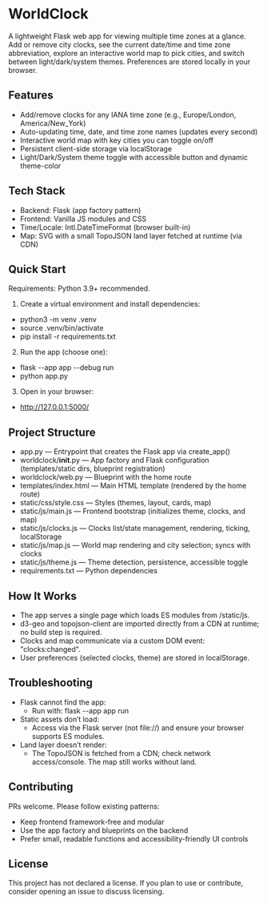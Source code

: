 # WorldClock

A lightweight Flask web app for viewing multiple time zones at a glance. Add or remove city clocks, see the current date/time and time zone abbreviation, explore an interactive world map to pick cities, and switch between light/dark/system themes. Preferences are stored locally in your browser.

## Features

- Add/remove clocks for any IANA time zone (e.g., Europe/London, America/New_York)
- Auto-updating time, date, and time zone names (updates every second)
- Interactive world map with key cities you can toggle on/off
- Persistent client-side storage via localStorage
- Light/Dark/System theme toggle with accessible button and dynamic theme-color

## Tech Stack

- Backend: Flask (app factory pattern)
- Frontend: Vanilla JS modules and CSS
- Time/Locale: Intl.DateTimeFormat (browser built-in)
- Map: SVG with a small TopoJSON land layer fetched at runtime (via CDN)

## Quick Start

Requirements: Python 3.9+ recommended.

1) Create a virtual environment and install dependencies:
- python3 -m venv .venv
- source .venv/bin/activate
- pip install -r requirements.txt

2) Run the app (choose one):
- flask --app app --debug run
- python app.py

3) Open in your browser:
- http://127.0.0.1:5000/

## Project Structure

- app.py — Entrypoint that creates the Flask app via create_app()
- worldclock/__init__.py — App factory and Flask configuration (templates/static dirs, blueprint registration)
- worldclock/web.py — Blueprint with the home route
- templates/index.html — Main HTML template (rendered by the home route)
- static/css/style.css — Styles (themes, layout, cards, map)
- static/js/main.js — Frontend bootstrap (initializes theme, clocks, and map)
- static/js/clocks.js — Clocks list/state management, rendering, ticking, localStorage
- static/js/map.js — World map rendering and city selection; syncs with clocks
- static/js/theme.js — Theme detection, persistence, accessible toggle
- requirements.txt — Python dependencies

## How It Works

- The app serves a single page which loads ES modules from /static/js.
- d3-geo and topojson-client are imported directly from a CDN at runtime; no build step is required.
- Clocks and map communicate via a custom DOM event: "clocks:changed".
- User preferences (selected clocks, theme) are stored in localStorage.

## Troubleshooting

- Flask cannot find the app:
  - Run with: flask --app app run
- Static assets don’t load:
  - Access via the Flask server (not file://) and ensure your browser supports ES modules.
- Land layer doesn’t render:
  - The TopoJSON is fetched from a CDN; check network access/console. The map still works without land.

## Contributing

PRs welcome. Please follow existing patterns:
- Keep frontend framework-free and modular
- Use the app factory and blueprints on the backend
- Prefer small, readable functions and accessibility-friendly UI controls

## License

This project has not declared a license. If you plan to use or contribute, consider opening an issue to discuss licensing.
